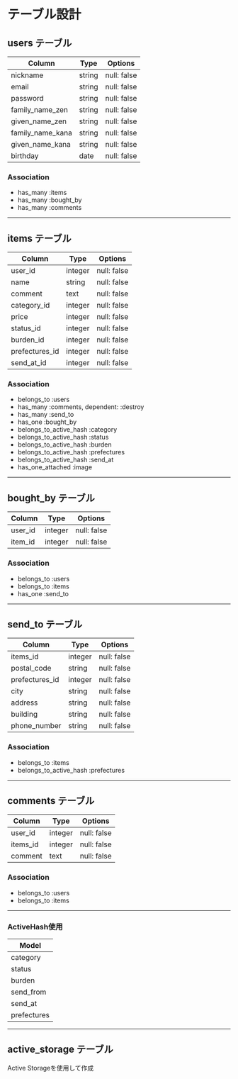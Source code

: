 # テーブル設計

## users テーブル
|Column           |Type    |Options     |
|-----------------|--------|------------|
|nickname         |string  |null: false |
|email            |string  |null: false |
|password         |string  |null: false |
|family_name_zen  |string  |null: false |
|given_name_zen   |string  |null: false |
|family_name_kana |string  |null: false |
|given_name_kana  |string  |null: false |
|birthday         |date    |null: false |

### Association
- has_many :items
- has_many :bought_by
- has_many :comments
--------------------------------------------------

## items テーブル
|Column       |Type    |Options      |
|---------    |--------|------------ |
|user_id      |integer |null: false  |
|name         |string  |null: false  |
|comment      |text    |null: false  |
|category_id  |integer |null: false  |
|price        |integer |null: false  |
|status_id    |integer |null: false  |
|burden_id    |integer |null: false  |
|prefectures_id |integer |null: false  |
|send_at_id   |integer |null: false  |

### Association
- belongs_to :users
- has_many   :comments, dependent: :destroy
- has_many   :send_to
- has_one    :bought_by
- belongs_to_active_hash :category
- belongs_to_active_hash :status
- belongs_to_active_hash :burden
- belongs_to_active_hash :prefectures
- belongs_to_active_hash :send_at
- has_one_attached :image
--------------------------------------------------

## bought_by テーブル
|Column  |Type    |Options     |
|--------|-----   |------------|
|user_id |integer |null: false |
|item_id |integer |null: false |


### Association
- belongs_to :users
- belongs_to :items
- has_one :send_to
--------------------------------------------------

## send_to テーブル
|Column         |Type    |Options     |
|--------       |-----   |------------|
|items_id       |integer |null: false |
|postal_code    |string  |null: false |
|prefectures_id |integer |null: false |
|city           |string  |null: false |
|address        |string  |null: false |
|building       |string  |null: false |
|phone_number   |string  |null: false |


### Association
- belongs_to :items
- belongs_to_active_hash :prefectures
--------------------------------------------------

## comments テーブル
|Column  |Type    |Options     |
|--------|-----   |------------|
|user_id |integer |null: false |
|items_id|integer |null: false |
|comment |text    |null: false |

### Association
- belongs_to :users
- belongs_to :items
--------------------------------------------------

### ActiveHash使用
|Model       |
|------------|
|category    |
|status      |
|burden      |
|send_from   |
|send_at     |
|prefectures |

-------------------------------------------------
## active_storage テーブル 
Active Storageを使用して作成
